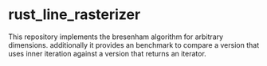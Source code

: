 # rust_line_rasterizer
This repository implements the bresenham algorithm for arbitrary dimensions.
additionally it provides an benchmark to compare a version that uses inner iteration against a version that returns an iterator.
